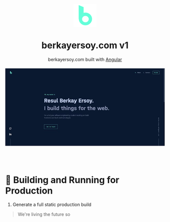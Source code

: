 <p align="center" style="margin-bottom:30px;margin-top:20px"><img src="src/assets/icons/biglogo.png" /></p>

# <div align="center" style="text-decoration:none"><span></span>berkayersoy.com v1</div>


<div align="center" style="margin-bottom:20px">

<span></span>berkayersoy.com built with [Angular](https://angular.io/)
</div>

<p align="center"><img src="src/assets/photos/website.jpg" /></p>

</br></br>

# 🚀 Building and Running for Production

1. Generate a full static production build
> We're living the future so